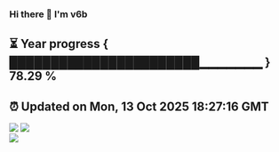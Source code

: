 ### Hi there 👋  I'm v6b  
⏳ Year progress { ███████████████████████▁▁▁▁▁▁▁ } 78.29 %
---
⏰ Updated on Mon, 13 Oct 2025 18:27:16 GMT
---
![](https://github-readme-stats.vercel.app/api?username=v6b&bg_color=30,e96443,904e95&title_color=fff&text_color=fff&layout=compact)
![](https://github-readme-stats.vercel.app/api/top-langs/?username=v6b&layout=compact&bg_color=30,e96443,904e95&title_color=fff&text_color=fff)  
![](https://gcore.jsdelivr.net/gh/v6b/v6b@main/assets/github-contribution-grid-snake.svg)


